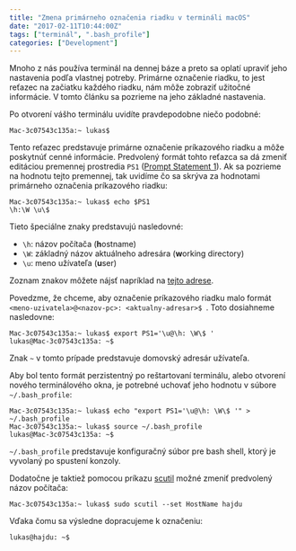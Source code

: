 ```yaml
---
title: "Zmena primárneho označenia riadku v termináli macOS"
date: "2017-02-11T10:44:00Z"
tags: ["terminál", ".bash_profile"]
categories: ["Development"]
---
```


Mnoho z nás používa terminál na dennej báze a preto sa oplatí upraviť jeho nastavenia podľa vlastnej potreby. Primárne
označenie riadku, to jest reťazec na začiatku každého riadku, nám môže zobraziť užitočné informácie. V tomto článku
sa pozrieme na jeho základné nastavenia.<!--more-->

Po otvorení vášho terminálu uvidíte pravdepodobne niečo podobné:

```
Mac-3c07543c135a:~ lukas$
```

Tento reťazec predstavuje primárne označenie príkazového riadku a môže poskytnúť
cenné informácie. Predvolený formát tohto reťazca sa dá zmeniť editáciou 
premennej prostredia `PS1` ([Prompt Statement 1](http://tldp.org/HOWTO/Bash-Prompt-HOWTO/index.html)).
Ak sa pozrieme na hodnotu tejto premennej, tak uvidíme čo sa skrýva za hodnotami
primárneho označenia príkazového riadku:

```
Mac-3c07543c135a:~ lukas$ echo $PS1
\h:\W \u\$
```

Tieto špeciálne znaky predstavujú nasledovné:

* `\h`: názov počítača (**h**ostname)
* `\W`: základný názov aktuálneho adresára (**w**orking directory)
* `\u`: meno užívateľa (**u**ser)

Zoznam znakov môžete nájsť napríklad na
[tejto adrese](https://linuxconfig.org/bash-prompt-basics#h1-bash-ps1-prompt-variable).

Povedzme, že chceme, aby označenie príkazového riadku malo formát `<meno-uzivatela>@<nazov-pc>: <aktualny-adresar>$ `.
Toto dosiahneme nasledovne:

```
Mac-3c07543c135a:~ lukas$ export PS1='\u@\h: \W\$ '
lukas@Mac-3c07543c135a: ~$
```

Znak `~` v tomto prípade predstavuje domovský adresár užívateľa.

Aby bol tento formát perzistentný po reštartovaní terminálu, alebo otvorení nového terminálového okna, je potrebné
uchovať jeho hodnotu v súbore `~/.bash_profile`:

```
Mac-3c07543c135a:~ lukas$ echo "export PS1='\u@\h: \W\$ '" > ~/.bash_profile
Mac-3c07543c135a:~ lukas$ source ~/.bash_profile
lukas@Mac-3c07543c135a: ~$
```

`~/.bash_profile` predstavuje konfiguračný súbor pre bash shell, ktorý je vyvolaný po spustení konzoly.

Dodatočne je taktiež pomocou príkazu
[scutil](https://developer.apple.com/legacy/library/documentation/Darwin/Reference/ManPages/man8/scutil.8.html)
možné zmeniť predvolený názov počítača:

```
Mac-3c07543c135a:~ lukas$ sudo scutil --set HostName hajdu
```

Vďaka čomu sa výsledne dopracujeme k označeniu:

```
lukas@hajdu: ~$
```
